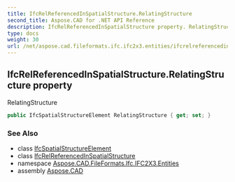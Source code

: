 ```yaml
---
title: IfcRelReferencedInSpatialStructure.RelatingStructure
second_title: Aspose.CAD for .NET API Reference
description: IfcRelReferencedInSpatialStructure property. RelatingStructure
type: docs
weight: 30
url: /net/aspose.cad.fileformats.ifc.ifc2x3.entities/ifcrelreferencedinspatialstructure/relatingstructure/
---
```

## IfcRelReferencedInSpatialStructure.RelatingStructure property

RelatingStructure

```csharp
public IfcSpatialStructureElement RelatingStructure { get; set; }
```

### See Also

* class [IfcSpatialStructureElement](../../ifcspatialstructureelement/)
* class [IfcRelReferencedInSpatialStructure](../)
* namespace [Aspose.CAD.FileFormats.Ifc.IFC2X3.Entities](../../ifcrelreferencedinspatialstructure/)
* assembly [Aspose.CAD](../../../)


